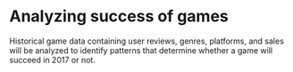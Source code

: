 # Analyzing success of games

Historical game data containing user reviews, genres, platforms, and sales will be analyzed to identify patterns that determine whether a game will succeed in 2017 or not.
